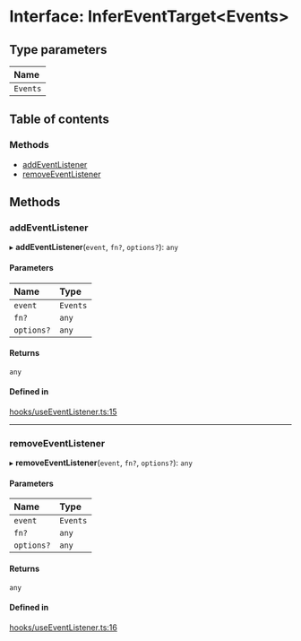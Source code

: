# Interface: InferEventTarget<Events\>

## Type parameters

| Name |
| :------ |
| `Events` |

## Table of contents

### Methods

- [addEventListener](InferEventTarget.md#addeventlistener)
- [removeEventListener](InferEventTarget.md#removeeventlistener)

## Methods

### addEventListener

▸ **addEventListener**(`event`, `fn?`, `options?`): `any`

#### Parameters

| Name | Type |
| :------ | :------ |
| `event` | `Events` |
| `fn?` | `any` |
| `options?` | `any` |

#### Returns

`any`

#### Defined in

[hooks/useEventListener.ts:15](https://github.com/iheyunfei/solid-ext/blob/6b29be1/packages/use/src/hooks/useEventListener.ts#L15)

___

### removeEventListener

▸ **removeEventListener**(`event`, `fn?`, `options?`): `any`

#### Parameters

| Name | Type |
| :------ | :------ |
| `event` | `Events` |
| `fn?` | `any` |
| `options?` | `any` |

#### Returns

`any`

#### Defined in

[hooks/useEventListener.ts:16](https://github.com/iheyunfei/solid-ext/blob/6b29be1/packages/use/src/hooks/useEventListener.ts#L16)
